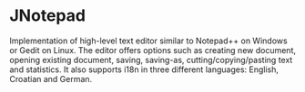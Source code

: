 # JNotepad

Implementation of high-level text editor similar to Notepad++ on Windows or Gedit on Linux. The editor offers options such as creating new document, opening existing document, saving, saving-as, cutting/copying/pasting text and statistics. It also supports i18n in three different languages: English, Croatian and German.
